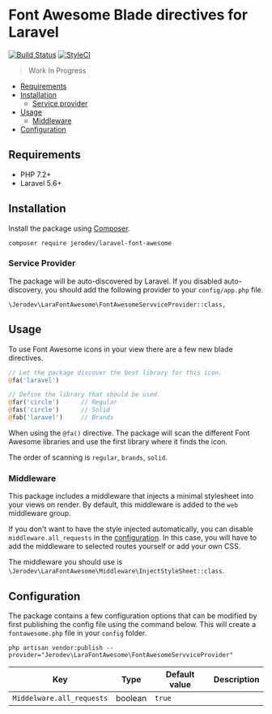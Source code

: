 # Font Awesome Blade directives for Laravel
[![Build Status](https://travis-ci.com/jerodev/laravel-font-awesome.svg?branch=master)](https://travis-ci.com/jerodev/laravel-font-awesome) [![StyleCI](https://github.styleci.io/repos/193088933/shield?branch=master)](https://github.styleci.io/repos/193088933)

> Work In Progress

- [Requirements](#requirements)
- [Installation](#installation)
  - [Service provider](#service-provider)
- [Usage](#usage)
  - [Middleware](#middleware)
- [Configuration](#configuration)

## Requirements

- PHP 7.2+
- Laravel 5.6+

## Installation

Install the package using [Composer](https://getcomposer.org/).

    composer require jerodev/laravel-font-awesome
    
### Service Provider

The package will be auto-discovered by Laravel. If you disabled auto-discovery, you should add the following provider to your `config/app.php` file.

    \Jerodev\LaraFontAwesome\FontAwesomeServviceProvider::class,

## Usage

To use Font Awesome icons in your view there are a few new blade directives.

``` php
// Let the package discover the best library for this icon.
@fa('laravel')

// Define the library that should be used.
@far('circle')      // Regular
@fas('circle')      // Solid
@fab('laravel')     // Brands
```

When using the `@fa()` directive. The package will scan the different Font Awesome libraries and use the first library where it finds the icon.

The order of scanning is `regular`, `brands`, `solid`.

### Middleware

This package includes a middleware that injects a minimal stylesheet into your views on render. By default, this middleware is added to the `web` middleware group. 

If you don't want to have the style injected automatically, you can disable `middleware.all_requests` in the [configuration](#configuration). In this case, you will have to add the middleware to selected routes yourself or add your own CSS.

The middleware you should use is `\Jerodev\LaraFontAwesome\Middleware\InjectStyleSheet::class`.


## Configuration

The package contains a few configuration options that can be modified by first publishing the config file using the command below. This will create a `fontawesome.php` file in your `config` folder.

    php artisan vendor:publish --provider="Jerodev\LaraFontAwesome\FontAwesomeServviceProvider"
    
| Key  | Type | Default value | Description |
| --- | --- | --- | --- |
| `Middelware.all_requests` | boolean  | `true` |  |
